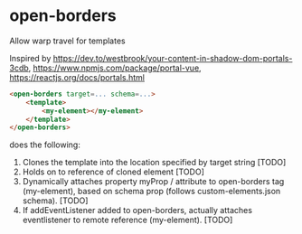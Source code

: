 # open-borders
Allow warp travel for templates

Inspired by https://dev.to/westbrook/your-content-in-shadow-dom-portals-3cdb, https://www.npmjs.com/package/portal-vue, https://reactjs.org/docs/portals.html

```html
<open-borders target=... schema=...>
    <template>
        <my-element></my-element>
    </template>
</open-borders>
```

does the following:

1.  Clones the template into the location specified by target string [TODO]
2.  Holds on to reference of cloned element [TODO]
3.  Dynamically attaches property myProp / attribute to open-borders tag (my-element), based on schema prop (follows custom-elements.json schema). [TODO]
4.  If addEventListener added to open-borders, actually attaches eventlistener to remote reference (my-element). [TODO]
